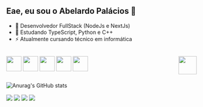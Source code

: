 ## Eae, eu sou o Abelardo Palácios 👋

- 🔭 Desenvolvedor FullStack (NodeJs e NextJs)
- 🌱 Estudando TypeScript, Python e C++
- ⚡ Atualmente cursando técnico em informática

<div style="display: inline_block"><br>
  <img align="center" heigth="30" width="40" src="https://cdn.jsdelivr.net/gh/devicons/devicon/icons/javascript/javascript-original.svg" />
  <img align="center" heigth="30" width="40" src="https://cdn.jsdelivr.net/gh/devicons/devicon/icons/typescript/typescript-original.svg" />
  <img align="center" heigth="30" width="40" src="https://cdn.jsdelivr.net/gh/devicons/devicon/icons/nextjs/nextjs-original.svg" />
  <img align="center" heigth="30" width="40" src="https://cdn.jsdelivr.net/gh/devicons/devicon/icons/python/python-original.svg" />
  <img align="center" heigth="30" width="40" src="https://cdn.jsdelivr.net/gh/devicons/devicon/icons/cplusplus/cplusplus-original.svg" />
  <img align="right" heigth="48" width="48" src="https://media.discordapp.net/attachments/774432392818589746/1140779033156665487/giphy.gif"/ >
</div>

##

  ![Anurag's GitHub stats](https://github-readme-stats.vercel.app/api?username=AbelardoOk&line_height=40&card_width=550&include_all_commits=true&theme=tokyonight&show_icons=true)
  
<div>
  <a href="abelardo.cntt@gmail.com" ><img align="center" src="https://img.shields.io/badge/Gmail-D14836?style=for-the-badge&logo=gmail&logoColor=white"></a>
  <a href="https://instagram.com/Abelard.o" ><img align="center" src="https://img.shields.io/badge/Instagram-E4405F?style=for-the-badge&logo=instagram&logoColor=white"></a>
  <a href="https://www.linkedin.com/in/abelardo-palácios-627b00224" ><img align="center" src="https://img.shields.io/badge/LinkedIn-0077B5?style=for-the-badge&logo=linkedin&logoColor=white"></a>
  <a href="Abelardo#6705" ><img align="center" src="https://img.shields.io/badge/Discord-5865F2?style=for-the-badge&logo=discord&logoColor=white"></a>
</div>



